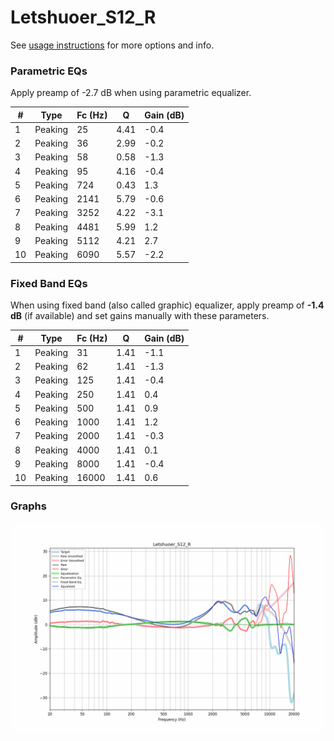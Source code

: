 # Letshuoer_S12_R
See [usage instructions](https://github.com/jaakkopasanen/AutoEq#usage) for more options and info.

### Parametric EQs
Apply preamp of -2.7 dB when using parametric equalizer.

|   # | Type    |   Fc (Hz) |    Q |   Gain (dB) |
|-----|---------|-----------|------|-------------|
|   1 | Peaking |        25 | 4.41 |        -0.4 |
|   2 | Peaking |        36 | 2.99 |        -0.2 |
|   3 | Peaking |        58 | 0.58 |        -1.3 |
|   4 | Peaking |        95 | 4.16 |        -0.4 |
|   5 | Peaking |       724 | 0.43 |         1.3 |
|   6 | Peaking |      2141 | 5.79 |        -0.6 |
|   7 | Peaking |      3252 | 4.22 |        -3.1 |
|   8 | Peaking |      4481 | 5.99 |         1.2 |
|   9 | Peaking |      5112 | 4.21 |         2.7 |
|  10 | Peaking |      6090 | 5.57 |        -2.2 |

### Fixed Band EQs
When using fixed band (also called graphic) equalizer, apply preamp of **-1.4 dB** (if available) and set gains manually with these parameters.

|   # | Type    |   Fc (Hz) |    Q |   Gain (dB) |
|-----|---------|-----------|------|-------------|
|   1 | Peaking |        31 | 1.41 |        -1.1 |
|   2 | Peaking |        62 | 1.41 |        -1.3 |
|   3 | Peaking |       125 | 1.41 |        -0.4 |
|   4 | Peaking |       250 | 1.41 |         0.4 |
|   5 | Peaking |       500 | 1.41 |         0.9 |
|   6 | Peaking |      1000 | 1.41 |         1.2 |
|   7 | Peaking |      2000 | 1.41 |        -0.3 |
|   8 | Peaking |      4000 | 1.41 |         0.1 |
|   9 | Peaking |      8000 | 1.41 |        -0.4 |
|  10 | Peaking |     16000 | 1.41 |         0.6 |

### Graphs
![](./Letshuoer_S12_R.png)
